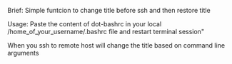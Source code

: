 Brief: 
Simple funtcion to change title before ssh and then restore title

Usage:
Paste the content of dot-bashrc in your local /home_of_your_username/.bashrc file and restart terminal session"

When you ssh to remote host will change the title based on command line arguments
